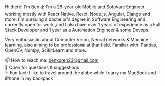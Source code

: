 
Hi there! I'm Ben 🏂 I'm a 28-year-old Mobile and Software Engineer working mostly with React Native, React, Node.js, Angular, Django and more. I'm pursuing a bachelor's degree in Software Engineering and currently open for work ,and I also have over 1 years of experience as a Full Stack Developer and 1 year as a Automation Engineer & some Devops.

Very enthusiastic about Computer Vision, Neural networks & Machine learning, also aiming to be professional at that field. Familiar with: Pandas, OpenCV, Numpy, ScikitLearn and more...

📫 How to reach me: benkoren23@gmail.com   
💬 Open for questions & suggestions   
✨ Fun fact: I like to travel around the globe while I carry my MacBook and iPhone in my backpack
